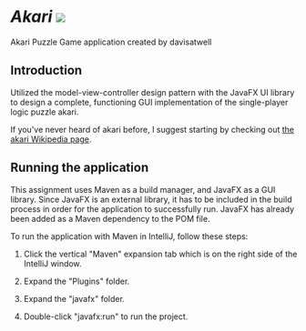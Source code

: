# *Akari* <img src = "https://play-lh.googleusercontent.com/vEzsiNxeZyGvdmc29HTRcL3kiay7Idv0PR9uKvJXPzVi4mZUdqJNiufPkQCtrAoiVA=w50-h100-rw"/>
Akari Puzzle Game application created by davisatwell
## Introduction

Utilized the model-view-controller design pattern with the JavaFX UI library to design a complete, functioning GUI implementation of the single-player logic puzzle akari.

If you've never heard of akari before, I suggest starting by checking out [the akari Wikipedia page](https://en.wikipedia.org/wiki/Light_Up_(puzzle)).

## Running the application

This assignment uses Maven as a build manager, and JavaFX as a GUI library. Since JavaFX is an external library, it has to be included in the build process in order for the application to successfully run. JavaFX has already been added as a Maven dependency to the POM file.

To run the application with Maven in IntelliJ, follow these steps:

1. Click the vertical "Maven" expansion tab which is on the right side of the IntelliJ window.

2. Expand the "Plugins" folder.

3. Expand the "javafx" folder.

4. Double-click "javafx:run" to run the project.
